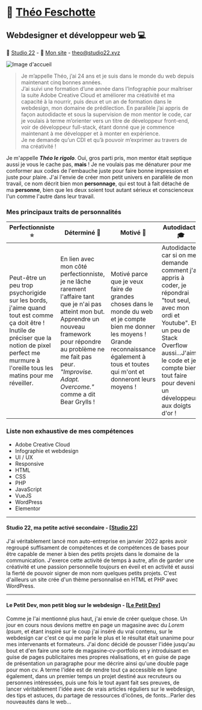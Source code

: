 # :briefcase: [Théo Feschotte](https://linkedin.com/in/theo-feschotte "Mon LinkedIn")

## Webdesigner et développeur web :computer:
:link: [Studio 22](https://studio22.xyz "Ma petite auto-entreprise") - :green_book: [Mon site](https://theo-feschotte.me "Mon site perso") - [theo@studio22.xyz](mailto:theo@studio22.xyz "Mon email pro")

![Image d'accueil](https://repository-images.githubusercontent.com/522599083/6ea02772-9175-47cd-bf58-9be98b726cef)

> Je m’appelle Théo, j’ai 24 ans et je suis dans le monde du web depuis maintenant cinq bonnes années.  
J’ai suivi une formation d’une année dans l’Infographie pour maîtriser la suite Adobe Creative Cloud et améliorer ma créativité et ma capacité à la nourrir, puis deux et un an de formation dans le webdesign, mon domaine de prédilection. En parallèle j’ai appris de façon autodidacte et sous la supervision de mon mentor le code, car je voulais à terme m’orienter vers un titre de développeur front-end, voir de développeur full-stack, étant donné que je commence maintenant à me développer et à monter en expérience.  
Je ne demande qu’un CDI et qu’à pouvoir m’exprimer au travers de ma créativité !

Je m'appelle ***Théo le rigolo***. Oui, gros parti pris, mon mentor était septique aussi je vous le cache pas, **mais** ! Je ne voulais pas me dénaturer pour me conformer aux codes de l'embauche juste pour faire bonne impression et juste pour plaire. J'ai l'envie de créer mon petit univers en parallèle de mon travail, ce nom décrit bien mon **personnage**, qui est tout à fait détaché de ma **personne**, bien que les deux soient tout autant sérieux et conscienceux l'un comme l'autre dans leur travail.

### Mes principaux traits de personnalités
| Perfectionniste :star: | Déterminé :dart: | Motivé :rocket: | Autodidacte :mortar_board: | Autonome :repeat: |
| ----------- | ----------- | ----------- | ----------- | ----------- |
| Peut-être un peu trop psychorigide sur les bords, j'aime quand tout est comme ça doit être ! Inutile de préciser que la notion de pixel perfect me murmure à l'oreille tous les matins pour me réveiller. | En lien avec mon côté perfectionniste, je ne lâche rarement l'affaire tant que je n'ai pas atteint mon but. Apprendre un nouveau framework pour répondre au problème ne me fait pas peur. *"Improvise. Adapt. Overcome."* comme a dit Bear Grylls ! | Motivé parce que je veux faire de grandes choses dans le monde du web et je compte bien me donner les moyens ! Grande reconnaissance également à tous et toutes qui m'ont et donneront leurs moyens ! | Autodidacte, car si on me demande comment j'ai appris à coder, je répondrai "tout seul, avec mon ordi et Youtube". Et un peu de Stack Overflow aussi...J'aime le code et je compte bien tout faire pour devenir un développeur aux doigts d'or ! | Autonome, ça c'est mon côté un peu sauvage, développeur vous me direz, je me retrouve en symbiose avec mon clavier et mon dual-screen (triple un jour ?). Mais je suis tout à fait capable d'évoluer en équipe, communiquer, prendre des décisions...! |

### Liste non exhaustive de mes compétences
- Adobe Creative Cloud
- Infographie et webdesign
- UI / UX
- Responsive
- HTML
- CSS
- PHP
- JavaScript
- VueJS
- WordPress
- Elementor

----
#### Studio 22, ma petite activé secondaire - [[Studio 22](https://studio22.xyz/)]
J'ai véritablement lancé mon auto-entreprise en janvier 2022 après avoir regroupé suffisament de compétences et de compétences de bases pour être capable de mener à bien des petits projets dans le domaine de la communication. J'exerce cette activité de temps à autre, afin de garder une créativité et une passion personnelle toujours en éveil et en activité et aussi la fierté de pouvoir signer de mon nom quelques petits projets. C'est d'ailleurs un site crée d'un thème personnalisé en HTML et PHP avec WordPress.

----
#### Le Petit Dev, mon petit blog sur le webdesign - [[Le Petit Dev](https://lepetitdev.blog/)]
Comme je l'ai mentionné plus haut, j'ai envie de créer quelque chose. Un jour en cours nous devions mettre en page un magasine avec du *Lorem Ipsum*, et étant inspiré sur le coup j'ai inséré du vrai contenu, sur le webdesign car c'est ce qui me parle le plus et le résultat était unanime pour mes intervenants et formateurs. J'ai donc décidé de pousser l'idée jusqu'au bout et d'en faire une sorte de magasine-cv-portfolio en y introduisant en guise de pages publicitaires mes propres réalisations, et en guise de page de présentation un paragraphe pour me décrire ainsi qu'une double page pour mon cv. A terme l'idée est de rendre tout ça accessible en ligne également, dans un premier temps un projet destiné aux recruteurs ou personnes intéressées, puis une fois le tout ayant fait ses preuves, de lancer véritablement l'idée avec de vrais articles réguliers sur le webdesign, des tips et astuces, du partage de ressources d'icônes, de fonts...Parler des nouveautés dans le web...

<!---
theo-le-rigolo/theo-le-rigolo is a ✨ special ✨ repository because its `README.md` (this file) appears on your GitHub profile.
You can click the Preview link to take a look at your changes.
--->
